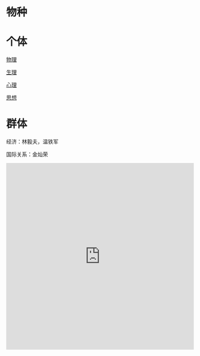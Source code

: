 # 物种

# 个体

[物理](物理)

[生理](生理)

[心理](心理)

[思想](思想)

# 群体

经济：林毅夫，温铁军

国际关系：金灿荣

<iframe src="https://player.bilibili.com/player.html?bvid=&page=1&as_wide=1&high_quality=1&danmaku=0"allowfullscreen="allowfullscreen" width="100%" height="500" scrolling="no" frameborder="0" sandbox="allow-top-navigation allow-same-origin allow-forms allow-scripts"></iframe>